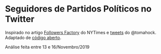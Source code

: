 # Seguidores de Partidos Políticos no Twitter

Inspirado no artigo [Followers Factory](https://www.nytimes.com/interactive/2018/01/27/technology/social-media-bots.html) do NYTimes e [tweets](https://twitter.com/tomahock/status/1194033277528616962) do @tomahock.  
Adaptado de [código aberto](https://github.com/elaineo/FollowerFactory).  

Análise feita entre 13 e 16/Novembro/2019
